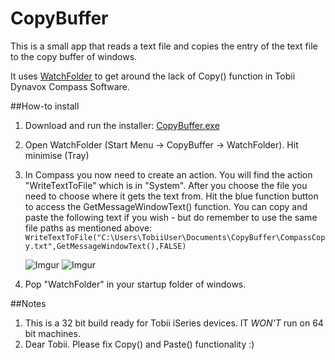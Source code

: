 CopyBuffer
==========

This is a small app that reads a text file and copies the entry of the text file to the copy buffer of windows.

It uses [WatchFolder](http://leelusoft.blogspot.in/2011/10/watch-4-folder-23.html) to get around the lack of Copy() function in Tobii Dynavox Compass Software.

##How-to install

1. Download and run the installer: [CopyBuffer.exe](https://s3-eu-west-1.amazonaws.com/script-exes/CopyBuffer.exe)
2. Open WatchFolder (Start Menu -> CopyBuffer -> WatchFolder). Hit minimise (Tray)
3. In Compass you now need to create an action. You will find the action "WriteTextToFile" which is in "System". After you choose the file you need to choose where it gets the text from. Hit the blue function button to access the GetMessageWindowText() function. You can copy and paste the following text if you wish - but do remember to use the same file paths as mentioned above:
    ``WriteTextToFile("C:\Users\TobiiUser\Documents\CopyBuffer\CompassCopy.txt",GetMessageWindowText(),FALSE)``

    ![Imgur](http://i.imgur.com/gHEFZ1Fm.png)
    ![Imgur](http://i.imgur.com/wAf1gDOm.png)

4. Pop "WatchFolder" in your startup folder of windows.

##Notes

1. This is a 32 bit build ready for Tobii iSeries devices. IT *WON'T* run on 64 bit machines.
2. Dear Tobii. Please fix Copy() and Paste() functionality :)
